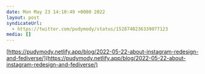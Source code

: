 ```yaml
---
date: Mon May 23 14:10:49 +0000 2022
layout: post
syndicateUrl:
  - https://twitter.com/pudymody/status/1528740236339077123
media: []
---
```

[https://pudymody.netlify.app/blog/2022-05-22-about-instagram-redesign-and-fediverse/](https://pudymody.netlify.app/blog/2022-05-22-about-instagram-redesign-and-fediverse/)


